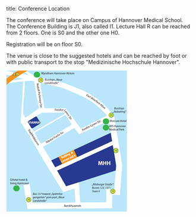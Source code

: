 title: Conference Location

The conference will take place on Campus of Hannover Medical School. The Conference Building is J1, also called I1. Lecture Hall R can be reached from 2 floors. One is S0 and the other one H0. 

Registration will be on floor S0.  

The venue is close to the suggested hotels and can be reached by foot or with public transport to the stop "Medizinische Hochschule Hannover".

![Map](mapsneu.png)


